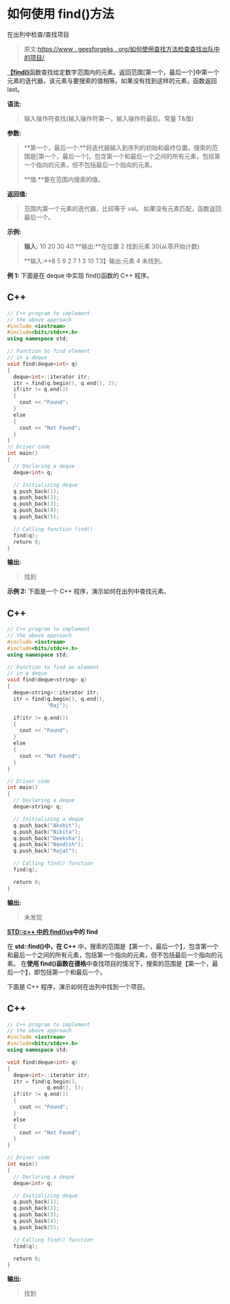 # 如何使用 find()方法

在出列中检查/查找项目

> 原文:[https://www . geesforgeks . org/如何使用查找方法检查查找出队中的项目/](https://www.geeksforgeeks.org/how-to-check-find-an-item-in-dequeue-using-find-method/)

[**【find()**](https://www.geeksforgeeks.org/stdfind-in-c/)函数查找给定数字范围内的元素。返回范围[第一个，最后一个]中第一个元素的迭代器，该元素与要搜索的值相等。如果没有找到这样的元素，函数返回 last。

**语法:**

> 输入操作符查找(输入操作符第一，输入操作符最后，常量 T&值)

**参数:**

> **第一个，最后一个:**将迭代器输入到序列的初始和最终位置。搜索的范围是[第一个，最后一个]，包含第一个和最后一个之间的所有元素，包括第一个指向的元素，但不包括最后一个指向的元素。
> 
> **值:**要在范围内搜索的值。

**返回值:**

> 范围内第一个元素的迭代器，比较等于 val。
> 如果没有元素匹配，函数返回最后一个。

**示例:**

> **输入:** 10 20 30 40
> **输出:**在位置 2 找到元素 30(从零开始计数)
> 
> **输入:**8 5 9 2 7 1 3 10
> T3】输出:元素 4 未找到。

**例 1:** 下面是在 deque 中实现 find()函数的 C++ 程序。

## C++

```cpp
// C++ program to implement
// the above approach
#include <iostream>
#include<bits/stdc++.h>
using namespace std;

// Function to find element
// in a deque
void find(deque<int> q)
{
  deque<int>::iterator itr;
  itr = find(q.begin(), q.end(), 2);
  if(itr != q.end())
  {
    cout << "Found";
  }
  else
  {
    cout << "Not Found";
  }
}
// Driver code
int main() 
{
  // Declaring a deque
  deque<int> q;

  // Initializing deque
  q.push_back(1);
  q.push_back(2);
  q.push_back(3);
  q.push_back(4);
  q.push_back(5);

  // Calling function find()
  find(q);
  return 0;
}
```

**输出:**

> 找到

**示例 2:** 下面是一个 C++ 程序，演示如何在出列中查找元素。

## C++

```cpp
// C++ program to implement
// the above approach
#include <iostream>
#include<bits/stdc++.h>
using namespace std;

// Function to find an element 
// in a deque
void find(deque<string> q)
{
  deque<string>::iterator itr;
  itr = find(q.begin(), q.end(), 
             "Raj");

  if(itr != q.end())
  {
    cout << "Found";
  }
  else
  {
    cout << "Not Found";
  }
}

// Driver code
int main() 
{
  // Declaring a deque
  deque<string> q;

  // Initializing a deque 
  q.push_back("Akshit");
  q.push_back("Nikita");
  q.push_back("Deeksha");
  q.push_back("Nandish");
  q.push_back("Rajat");

  // Calling find() function
  find(q);

  return 0;
}
```

**输出:**

> 未发现

**<u>STD::c++ 中的 find()vs</u>中的 find**

在 **std::find()中，在 C++** 中，搜索的范围是【第一个，最后一个】，包含第一个和最后一个之间的所有元素，包括第一个指向的元素，但不包括最后一个指向的元素。
在**使用 find()函数在德格**中查找项目的情况下，搜索的范围是【第一个，最后一个】，即包括第一个和最后一个。

下面是 C++ 程序，演示如何在出列中找到一个项目。

## C++

```cpp
// C++ program to implement
// the above approach
#include <iostream>
#include<bits/stdc++.h>
using namespace std;

void find(deque<int> q)
{
  deque<int>::iterator itr;  
  itr = find(q.begin(), 
             q.end(), 5);
  if(itr != q.end())
  {
    cout << "Found";
  }
  else
  {
    cout << "Not Found";
  }
}

// Driver code
int main() 
{
  // Declaring a deque
  deque<int> q;

  // Initializing deque
  q.push_back(1);
  q.push_back(2);
  q.push_back(3);
  q.push_back(4);
  q.push_back(5);

  // Calling find() function
  find(q);

  return 0;
}
```

**输出:**

> 找到